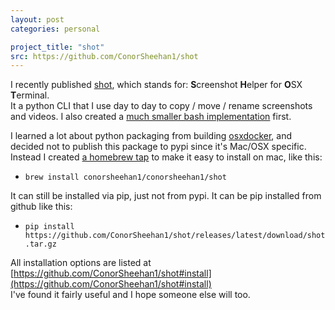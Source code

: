 ```yaml
---
layout: post
categories: personal

project_title: "shot"
src: https://github.com/ConorSheehan1/shot
---
```


I recently published [shot](https://github.com/ConorSheehan1/shot), which stands for: **S**creenshot **H**elper for **O**SX **T**erminal.  
It a python CLI that I use day to day to copy / move / rename screenshots and videos.
I also created a [much smaller bash implementation](https://gist.github.com/ConorSheehan1/2a72b13fa530388dcaec93307f4f7b09) first.

I learned a lot about python packaging from building [osxdocker](/personal/2020/09/21/osxdocker.html), and decided not to publish this package to pypi since it's Mac/OSX specific. Instead I created [a homebrew tap](https://github.com/ConorSheehan1/homebrew-ConorSheehan1) to make it easy to install on mac, like this:  
* `brew install conorsheehan1/conorsheehan1/shot`

It can still be installed via pip, just not from pypi. It can be pip installed from github like this:  
* `pip install https://github.com/ConorSheehan1/shot/releases/latest/download/shot.tar.gz`

All installation options are listed at [https://github.com/ConorSheehan1/shot#install](https://github.com/ConorSheehan1/shot#install)  
I've found it fairly useful and I hope someone else will too.